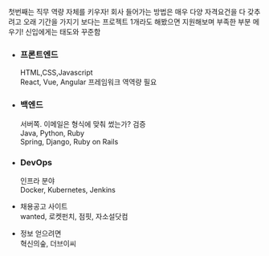첫번째는 직무 역량 자체를 키우자! 회사 들어가는 방법은 매우 다양
자격요건을 다 갖추려고 오래 기간을 가지기 보다는 프로젝트 1개라도 해봤으면 지원해보며 부족한 부분 메우기! 신입에게는 태도와 꾸준함
- ### 프론트엔드
    HTML,CSS,Javascript  
    React, Vue, Angular 프레임워크 역역량 필요  
- ### 백엔드
    서버쪽. 이메일은 형식에 맞춰 썼는가? 검증  
    Java, Python, Ruby  
    Spring, Django, Ruby on Rails  
- ### DevOps
    인프라 분야  
    Docker, Kubernetes, Jenkins  

- 채용공고 사이트  
wanted, 로켓펀치, 점핏, 자소설닷컴
- 정보 얻으려면  
혁신의숲, 더브이씨
